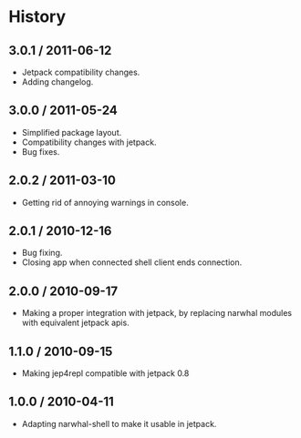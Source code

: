 # History #

## 3.0.1 / 2011-06-12 ##

- Jetpack compatibility changes.
- Adding changelog.

## 3.0.0 / 2011-05-24 ##

 - Simplified package layout.
 - Compatibility changes with jetpack.
 - Bug fixes.

## 2.0.2 / 2011-03-10 ##

 - Getting rid of annoying warnings in console.

## 2.0.1 / 2010-12-16 ##

 - Bug fixing.
 - Closing app when connected shell client ends connection.

## 2.0.0 / 2010-09-17 ##

 - Making a proper integration with jetpack, by replacing narwhal modules with
   equivalent jetpack apis.

## 1.1.0 / 2010-09-15 ##

  - Making jep4repl compatible with jetpack 0.8

## 1.0.0 / 2010-04-11 ##

  - Adapting narwhal-shell to make it usable in jetpack. 
